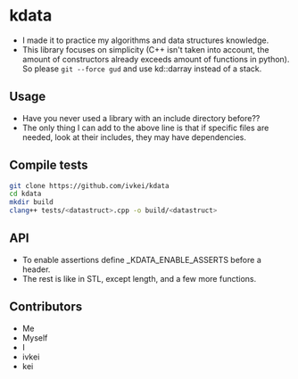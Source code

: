 # kdata
* I made it to practice my algorithms and data structures knowledge.
* This library focuses on simplicity (C++ isn't taken into account, the amount of constructors already exceeds amount of functions in python). So please `git --force gud` and use kd::darray instead of a stack.

## Usage
* Have you never used a library with an include directory before??
* The only thing I can add to the above line is that if specific files are needed, look at their includes, they may have dependencies.

## Compile tests
```sh
git clone https://github.com/ivkei/kdata
cd kdata
mkdir build
clang++ tests/<datastruct>.cpp -o build/<datastruct>
```

## API
* To enable assertions define _KDATA_ENABLE_ASSERTS before a header.
* The rest is like in STL, except length, and a few more functions.

## Contributors
* Me
* Myself
* I
* ivkei
* kei

